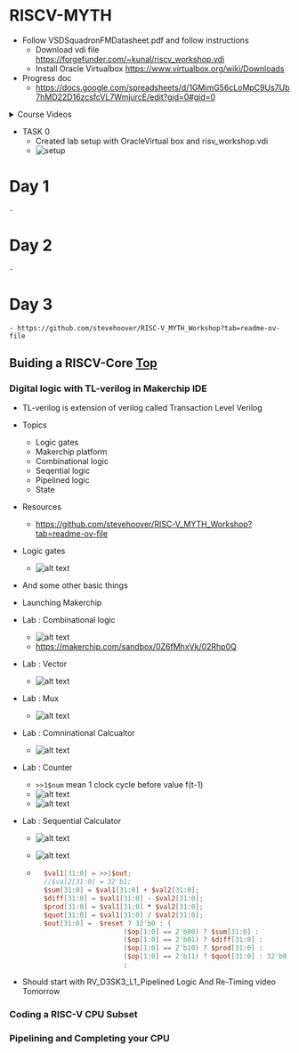 # RISCV-MYTH


- Follow VSDSquadronFMDatasheet.pdf and follow instructions
    - Download vdi file https://forgefunder.com/~kunal/riscv_workshop.vdi
    - Install Oracle Virtualbox https://www.virtualbox.org/wiki/Downloads
- Progress doc 
    - https://docs.google.com/spreadsheets/d/1GMimG56cLoMpC9Us7Ub7hMD22D16zcsfcVL7WmjurcE/edit?gid=0#gid=0

<details close>
<summary>Course Videos</summary>
    <br>
    <span>https://github.com/pkalyankumar1010/RISCV-MYTH-Course-Videos</span>
</details>

- TASK 0 
    - Created lab setup with OracleVirtual box and risv_workshop.vdi
    - ![setup](./images/myth_worskop_setup.jpg)
# **Day 1**
    - 
# **Day 2**
    - 
# **Day 3**
    - https://github.com/stevehoover/RISC-V_MYTH_Workshop?tab=readme-ov-file

## Buiding a RISCV-Core [Top](#RISCV-MYTH)

### Digital logic with TL-verilog in Makerchip IDE
- TL-verilog is extension of verilog called Transaction Level Verilog
- Topics
    - Logic gates
    - Makerchip platform
    - Combinational logic
    - Seqential logic
    - Pipelined logic
    - State
- Resources
    - https://github.com/stevehoover/RISC-V_MYTH_Workshop?tab=readme-ov-file

- Logic gates
    - ![alt text](./images/myth_worskop_logic_gates.jpg)
- And some other basic things
- Launching Makerchip 
- Lab : Combinational logic
    - ![alt text](./images/combinational_logic.png)
    - https://makerchip.com/sandbox/0Z6fMhxVk/02Rhp0Q
- Lab : Vector
    - ![alt text](./images/vectors.png)
- Lab : Mux
    - ![alt text](./images/mux.png)
- Lab : Comninational Calcualtor
    - ![alt text](./images/combinational_calculator.png)
- Lab : Counter
    - `>>1$num` mean 1 clock cycle before value f(t-1)
    - ![alt text](./images/counter_problem.png)
    - ![alt text](./images/counter.png)
- Lab : Sequential Calculator
    - ![alt text](./images/seq_calc_prob.png)
    - ![alt text](./images/seq_calc.png)

    - ```v
        $val1[31:0] = >>1$out;
        //$val2[31:0] = 32'b1;
        $sum[31:0] = $val1[31:0] + $val2[31:0];
        $diff[31:0] = $val1[31:0] - $val2[31:0];
        $prod[31:0] = $val1[31:0] * $val2[31:0];
        $quot[31:0] = $val1[31:0] / $val2[31:0];
        $out[31:0] =  $reset ? 32'b0 : (
                            ($op[1:0] == 2'b00) ? $sum[31:0] :
                            ($op[1:0] == 2'b01) ? $diff[31:0] :
                            ($op[1:0] == 2'b10) ? $prod[31:0] :
                            ($op[1:0] == 2'b11) ? $quot[31:0] : 32'b0 )
                            ;
        ```
- Should start with RV_D3SK3_L1_Pipelined Logic And Re-Timing video Tomorrow
### Coding a RISC-V CPU Subset

### Pipelining and Completing your CPU
